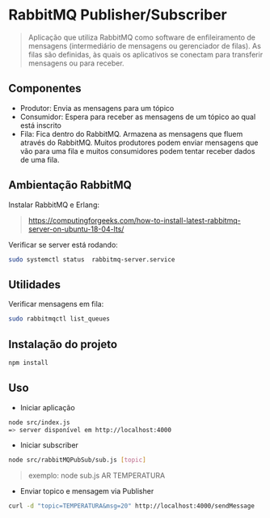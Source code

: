 # RabbitMQ Publisher/Subscriber

>Aplicação que utiliza RabbitMQ como software de enfileiramento de mensagens (intermediário de mensagens ou gerenciador de filas). As filas são definidas, às quais os aplicativos se conectam para transferir mensagens ou para receber.

## Componentes

* Produtor: Envia as mensagens para um tópico
* Consumidor: Espera para receber as mensagens de um tópico ao qual está inscrito
* Fila: Fica dentro do RabbitMQ. Armazena as mensagens que fluem através do RabbitMQ. Muitos produtores podem enviar mensagens que vão para uma fila e muitos consumidores podem tentar receber dados de uma fila.


## Ambientação RabbitMQ

Instalar RabbitMQ e Erlang:

>https://computingforgeeks.com/how-to-install-latest-rabbitmq-server-on-ubuntu-18-04-lts/

Verificar se server está rodando:

```bash
sudo systemctl status  rabbitmq-server.service
```

## Utilidades

Verificar mensagens em fila:

```bash
sudo rabbitmqctl list_queues
```

## Instalação do projeto
```bash
npm install
```

## Uso

* Iniciar aplicação
```bash
node src/index.js 
=> server disponível em http://localhost:4000
```

* Iniciar subscriber
```bash
node src/rabbitMQPubSub/sub.js [topic]
```
> exemplo: node sub.js AR TEMPERATURA

* Enviar topico e mensagem via Publisher
```bash
curl -d "topic=TEMPERATURA&msg=20" http://localhost:4000/sendMessage
```

